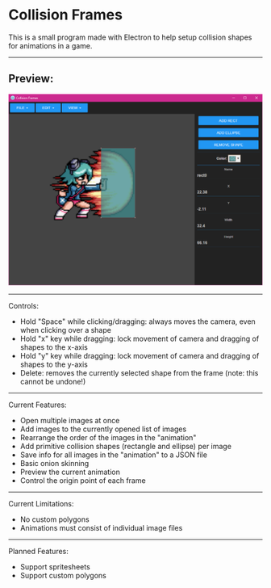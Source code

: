 # Collision Frames #

This is a small program made with Electron to help setup collision shapes for animations in a game.

---

## Preview: ##

![Preview image of Collision Frames application](/preview.png?raw=true)

---

Controls:
* Hold "Space" while clicking/dragging: always moves the camera, even when clicking over a shape
* Hold "x" key while dragging: lock movement of camera and dragging of shapes to the x-axis
* Hold "y" key while dragging: lock movement of camera and dragging of shapes to the y-axis
* Delete: removes the currently selected shape from the frame (note: this cannot be undone!)

---

Current Features:
* Open multiple images at once
* Add images to the currently opened list of images
* Rearrange the order of the images in the "animation"
* Add primitive collision shapes (rectangle and ellipse) per image
* Save info for all images in the "animation" to a JSON file
* Basic onion skinning
* Preview the current animation
* Control the origin point of each frame

---

Current Limitations:
* No custom polygons
* Animations must consist of individual image files

---

Planned Features:
* Support spritesheets
* Support custom polygons
